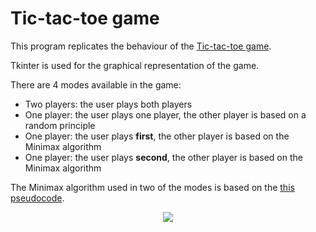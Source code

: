 # Tic-tac-toe game

This program replicates the behaviour of the [Tic-tac-toe game](https://en.wikipedia.org/wiki/Tic-tac-toe).

Tkinter is used for the graphical representation of the game.

There are 4 modes available in the game:
- Two players: the user plays both players
- One player: the user plays one player, the other player is based on a random principle
- One player: the user plays **first**, the other player is based on the Minimax algorithm
- One player: the user plays **second**, the other player is based on the Minimax algorithm


The Minimax algorithm used in two of the modes is based on the [this pseudocode](https://en.wikipedia.org/wiki/Minimax#Pseudocode).


<div id="header" align="center">
  <img src="./../../Assets/tictactoe.gif"/>
</div>





